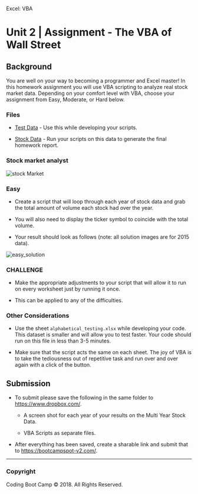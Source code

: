 Excel: VBA

# Unit 2 | Assignment - The VBA of Wall Street

## Background

You are well on your way to becoming a programmer and Excel master! In this homework assignment you will use VBA scripting to analyze real stock market data. Depending on your comfort level with VBA, choose your assignment from Easy, Moderate, or Hard below.

### Files

* [Test Data](Resources/alphabtical_testing.xlsx) - Use this while developing your scripts.

* [Stock Data](Resources/Multiple_year_stock_data.xlsx) - Run your scripts on this data to generate the final homework report.

### Stock market analyst

![stock Market](Images/stockmarket.jpg)

### Easy

* Create a script that will loop through each year of stock data and grab the total amount of volume each stock had over the year.

* You will also need to display the ticker symbol to coincide with the total volume.

* Your result should look as follows (note: all solution images are for 2015 data).

![easy_solution](Images/easy_solution.png)


### CHALLENGE

* Make the appropriate adjustments to your script that will allow it to run on every worksheet just by running it once.

* This can be applied to any of the difficulties.

### Other Considerations

* Use the sheet `alphabetical_testing.xlsx` while developing your code. This dataset is smaller and will allow you to test faster. Your code should run on this file in less than 3-5 minutes.

* Make sure that the script acts the same on each sheet. The joy of VBA is to take the tediousness out of repetitive task and run over and over again with a click of the button.

## Submission

* To submit please save the following in the same folder to <https://www.dropbox.com/>.

  * A screen shot for each year of your results on the Multi Year Stock Data.

  * VBA Scripts as separate files.

* After everything has been saved, create a sharable link and submit that to <https://bootcampspot-v2.com/>.

- - -

### Copyright

Coding Boot Camp © 2018. All Rights Reserved.
